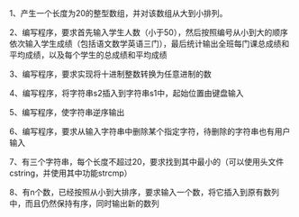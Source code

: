 
1、产生一个长度为20的整型数组，并对该数组从大到小排列。

2、编写程序，要求首先输入学生人数（小于50），然后按照编号从小到大的顺序依次输入学生成绩（包括语文数学英语三门），最后统计输出全班每门课总成绩和平均成绩，以及每个学生的总成绩和平均成绩

3、编写程序，要求实现将十进制整数转换为任意进制的数

4、编写程序，将字符串s2插入到字符串s1中，起始位置由键盘输入

5、编写程序，使字符串逆序输出

6、编写程序，要求从输入字符串中删除某个指定字符，待删除的字符串也有用户输入

7、有三个字符串，每个长度不超过20，要求找到其中最小的（可以使用头文件cstring，并使用其中功能strcmp）

8、有n个数，已经按照从小到大排序，要求输入一个数，将它插入到原有数列中，而且仍然保持有序，同时输出新的数列